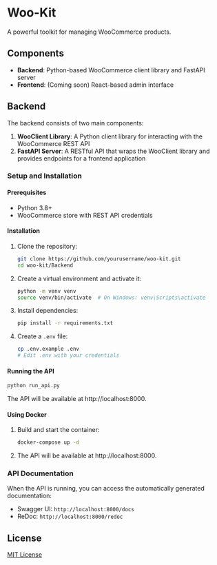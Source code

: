 # Woo-Kit

A powerful toolkit for managing WooCommerce products.

## Components

- **Backend**: Python-based WooCommerce client library and FastAPI server
- **Frontend**: (Coming soon) React-based admin interface

## Backend

The backend consists of two main components:

1. **WooClient Library**: A Python client library for interacting with the WooCommerce REST API
2. **FastAPI Server**: A RESTful API that wraps the WooClient library and provides endpoints for a frontend application

### Setup and Installation

#### Prerequisites

- Python 3.8+
- WooCommerce store with REST API credentials

#### Installation

1. Clone the repository:

   ```bash
   git clone https://github.com/yourusername/woo-kit.git
   cd woo-kit/Backend
   ```

2. Create a virtual environment and activate it:

   ```bash
   python -m venv venv
   source venv/bin/activate  # On Windows: venv\Scripts\activate
   ```

3. Install dependencies:

   ```bash
   pip install -r requirements.txt
   ```

4. Create a `.env` file:

   ```bash
   cp .env.example .env
   # Edit .env with your credentials
   ```

#### Running the API

```bash
python run_api.py
```

The API will be available at http://localhost:8000.

#### Using Docker

1. Build and start the container:

   ```bash
   docker-compose up -d
   ```

2. The API will be available at http://localhost:8000.

### API Documentation

When the API is running, you can access the automatically generated documentation:

- Swagger UI: `http://localhost:8000/docs`
- ReDoc: `http://localhost:8000/redoc`

## License

[MIT License](LICENSE)